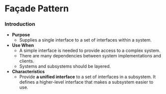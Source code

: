 # Façade Pattern

### Introduction
- **Purpose**
  - Supplies a single interface to a set of interfaces within a system.
- **Use When**
  - A simple interface is needed to provide access to a complex system.
  - There are many dependencies between system implementations and clients.
  - Systems and subsystems should be layered.
- **Characteristics**
  - Provide **a unified interface** to a set of interfaces in a subsystem. It defines a higher-level interface that makes a subsystem easier to use.
